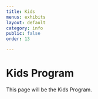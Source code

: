 ```yaml
---
title: Kids
menus: exhibits
layout: default
category: info
public: false
order: 13

---
```


# Kids Program

This page will be the Kids Program.